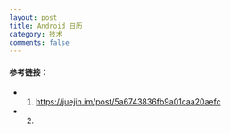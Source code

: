 ```yaml
---
layout: post
title: Android 日历
category: 技术
comments: false
---
```


#### 参考链接：


* 1. <https://juejin.im/post/5a6743836fb9a01caa20aefc>
* 2. 
 
